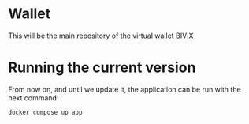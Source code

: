 # Wallet
This will be the main repository of the virtual wallet BIVIX

# Running the current version
From now on, and until we update it, the application can be run with the next command:
```bash
docker compose up app
```
